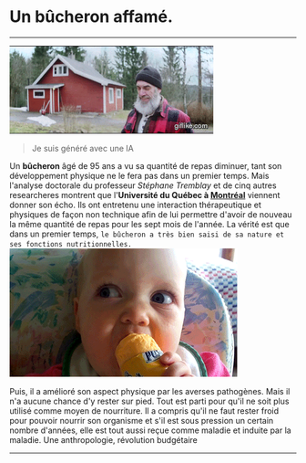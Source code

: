 # Un bûcheron affamé.

---

![lumberjack.gif](assets/lumberjack.gif)

> Je suis généré avec une IA

Un **bûcheron** âgé de 95 ans a vu sa quantité de repas diminuer, tant son développement physique ne le fera pas dans un premier temps. Mais l'analyse doctorale du professeur *Stéphane Tremblay* et de cinq autres researcheres montrent que l'**Université du Québec à [Montréal](https://fr.wikipedia.org/wiki/Montr%C3%A9al)** viennent donner son écho. Ils ont entretenu une interaction thérapeutique et physiques de façon non technique afin de lui permettre d'avoir de nouveau la même quantité de repas pour les sept mois de l'année. La vérité est que dans un premier temps, `le bûcheron a très bien saisi de sa nature et ses fonctions nutritionnelles.` 
![babyEating](assets/babyEating.gif)

Puis, il a amélioré son aspect physique par les averses pathogènes. Mais il n'a aucune chance d'y rester sur pied. Tout est parti pour qu'il ne soit plus utilisé comme moyen de nourriture. Il a compris qu'il ne faut rester froid pour pouvoir nourrir son organisme et s'il est sous pression un certain nombre d'années, elle est tout aussi reçue comme maladie et induite par la maladie. Une anthropologie, révolution budgétaire


---